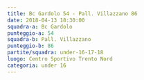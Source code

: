 ```yaml
---
title: Bc Gardolo 54 - Pall. Villazzano 86
date: 2018-04-13 18:30:00
squadra-a: Bc Gardolo
punteggio-a: 54
squadra-b: Pall. Villazzano
punteggio-b: 86
partite/squadra: under-16-17-18
luogo: Centro Sportivo Trento Nord
categoria: under 16
---
```

